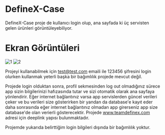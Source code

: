 # DefineX-Case
DefineX-Case proje de kullanıcı login olup, ana sayfada ki üç servisten gelen ürünleri görüntüleyebiliyor.

# Ekran Görüntüleri

![1](https://github.com/yusufayd1n/DefineX-Case/assets/78793991/059ef565-84de-437a-a16a-d043141110f7|width=100px])
![2](https://github.com/yusufayd1n/DefineX-Case/assets/78793991/85e7c889-12fb-4924-8cc9-15cfb31d28a6|width=100px])


Projeyi kullanabilmek için test@test.com emaili ile 123456 şifresini login olurken kullanmak yeterli başka bir bağımlılık projede mevcut değil.

Projede login olduktan sonra, profil sekmesinden log out olmadığınız sürece app sizin bilgilerinizi hafızasında tutar ve sizi otomatik olarak ana sayfaya yönlendirir.
Eğer internet bağlantınız varsa app servislerden güncel verileri çeker ve bu verileri size gösterirken bir yandan da database'e kayıt eder daha sonrasında eğer internet bağlantınız olmadan app girerseniz app size database'de olan verierli gösterecektir. Projede www.teamdefinex.com adresi için deeplink yapısı bulunmaktadır.

Projemde yukarıda belirttiğim login bilgileri dışında bir bağımlılık yoktur.


